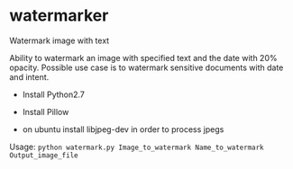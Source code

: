 watermarker
===========

Watermark image with text

Ability to watermark an image with specified text and the date with 20% opacity.
Possible use case is to watermark sensitive documents with date and intent.


* Install Python2.7

* Install Pillow

* on ubuntu install libjpeg-dev in order to process jpegs


Usage:
`python watermark.py Image_to_watermark Name_to_watermark Output_image_file`


